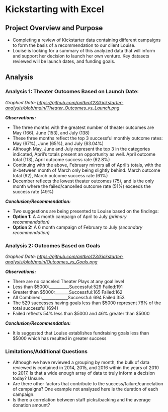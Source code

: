 # Kickstarting with Excel

## Project Overview and Purpose
-	Completing a review of Kickstarter data containing different campaigns to form the basis of a recommendation to our client Louise.
-	Louise is looking for a summary of this analyzed data that will inform and support her decision to launch her own venture. Key datasets reviewed will be launch dates, and funding goals.

## Analysis

### Analysis 1: Theater Outcomes Based on Launch Date: 
_Graphed Data: https://github.com/antbro123/kickstarter-analysis/blob/main/Theater_Outcomes_vs_Launch.png_

_**Observations:**_
-	The three months with the greatest number of theater outcomes are May (166), June (153), and July (138)
-	These three months reflect the top 3 successful monthly outcome rates: May (67%), June (65%), and July (63.04%)
-	Although May, June and July represent the top 3 in the categories indicated, April’s totals present an opportunity as well. April outcome total (113), April outcome success rate (62.8%)
-	Continuing with the above, February mirrors all of April’s totals, with the in-between month of March only being slightly behind. March outcome total (92), March outcome success rate (61%)
-	December reflects the lowest theater outcomes (75), and is the only month where the failed/cancelled outcome rate (51%) exceeds the success rate (49%)

_**Conclusion/Recommendation:**_
-	Two suggestions are being presented to Louise based on the findings: 
- **Option 1:** A 4 month campaign of April to July _(primary recommendation)_
- **Option 2:** A 6 month campaign of February to July _(secondary recommendation)_


### Analysis 2: Outcomes Based on Goals
_Graphed Data: https://github.com/antbro123/kickstarter-analysis/blob/main/Outcomes_vs_Goals.png_

_**Observations:**_
-	There are no canceled Theater Plays at any goal level
-	Less than $5000:__________Successful:529   Failed:191
-	Greater than $5000:_______Successful:165   Failed:162
-	All Combined:_____________Successful: 694  Failed:353		
-	The 529 successes having goals less than $5000 represent 76% of the total successful (694)
-	Failed reflects 54% less than $5000 and 46% greater than $5000 

_**Conclusion/Recommendation:**_
-	It is suggested that Louise establishes fundraising goals less than $5000 which has resulted in greater success

### Limitations/Additional Questions
-	Although we have reviewed a grouping by month, the bulk of data reviewed is contained in 2014, 2015, and 2016 within the years of 2010 to 2017. Is that a wide enough array of data to truly inform a decision today? Unsure.
-	Are there other factors that contribute to the success/failure/cancelation of campaigns? One example not analyzed here is the duration of each campaign. 
-	Is there a correlation between staff picks/backing and the average donation amount?



